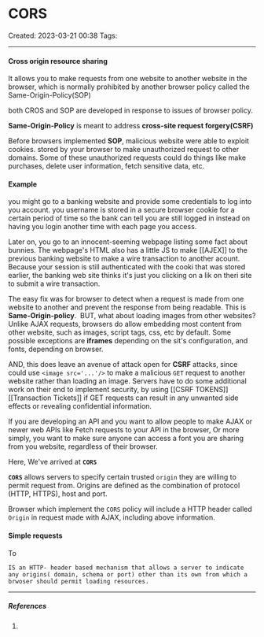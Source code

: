 # CORS
Created: 2023-03-21 00:38
Tags: 
____

#### Cross origin resource sharing

It allows you to make requests from one website to another website in the browser, which is normally prohibited by another browser policy called the Same-Origin-Policy(SOP)

both CROS and SOP are developed in response to issues of browser policy.

__Same-Origin-Policy__ is meant to address __cross-site request forgery(CSRF)__

Before browsers implemented __SOP__, malicious website were able to exploit cookies. stored by your browser to make unauthorized request to other domains. Some of these unauthorized requests could do things like make purchases, delete user information, fetch sensitive data, etc.

#### Example

you might go to a banking website and provide some credentials to log into you account.
you username is stored in a secure browser cookie for a certain period of time so the bank can tell you are still logged in instead on having you login another time with each page you access.

Later on, you go to an innocent-seeming webpage listing some fact about bunnies. The webpage's HTML also has a little JS to make [[AJEX]] to the previous banking website to make a wire transaction to another acount.
Because your session is still authenticated with the cooki that was stored earlier, the banking web site thinks it's just you clicking on a lik on theri site to submit a wire transaction.


The easy fix was for browser to detect when a request is made from one website to another and prevent the response from being readable. 
This is __Same-Origin-policy__.
‌
BUT, what about loading images from other websites?
Unlike AJAX requests, browsers do allow embedding most content from other website, such as images, script tags, css, etc by default.
Some possible exceptions are __iframes__ depending on the sit's configuration, and fonts, depending on browser.

AND, this does leave an avenue of attack open for __CSRF__ attacks, since could use `<image src='...'/>` to make a malicious `GET` request to another website rather than loading an image.
Servers have to do some additional work on their end to implement security, by using [[CSRF TOKENS]] [[Transaction Tickets]] if GET requests can result in any unwanted side effects or revealing confidential information. 

If you are developing an API and you want to allow people to make AJAX or newer web APIs like Fetch requests to your API in the browser, Or more simply, you want to make sure anyone can access a font you are sharing from you website, regardless of their browser.

Here, We've arrived at __`CORS`__

__`CORS`__ allows servers to specify certain trusted `origin` they  are willing to permit request from.
Origins are defined as the combination of protocol (HTTP, HTTPS), host and port.

Browser which implement the `CORS` policy will include a HTTP header called `Origin` in request made with AJAX, including above information.

#### Simple requests
To



```ad-tip
IS an HTTP- header based mechanism that allows a server to indicate any origins( domain, schema or port) other than its own from which a brwoser should permit loading resources.

```


_____
##### References
1.

